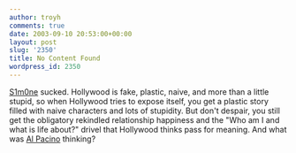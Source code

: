 ```yaml
---
author: troyh
comments: true
date: 2003-09-10 20:53:00+00:00
layout: post
slug: '2350'
title: No Content Found
wordpress_id: 2350
---
```


[S1m0ne](http://www.s1m0ne.com/) sucked. Hollywood is fake, plastic, naive, and more than a little stupid, so when Hollywood tries to expose itself, you get a plastic story filled with naive characters and lots of stupidity. But don't despair, you still get the obligatory rekindled relationship happiness and the "Who am I and what is life about?" drivel that Hollywood thinks pass for meaning. And what was [Al Pacino](http://www.imdb.com/name/nm0000199/) thinking?
